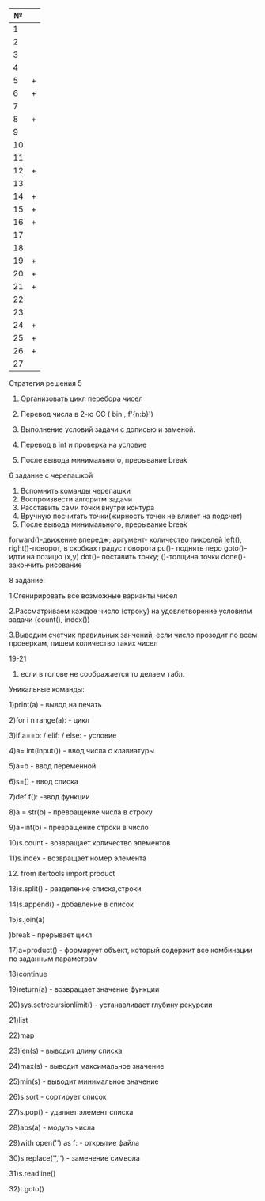 | № |  |
| ------ | ------ |
| 1 | |
| 2 | |
| 3 | |
| 4 | |
| 5 | + |
| 6 | + |
| 7 | |
| 8 | + |
| 9 | |
| 10 | |
| 11 | |
| 12 | + |
| 13 | |
| 14 | + |
| 15 | + |
| 16 | + |
| 17 | |
| 18 | |
| 19 | + |
| 20 | + |
| 21 | + |
| 22 | |
| 23 | |
| 24 | + |
| 25 | + |
| 26 | + |
| 27 | |

Стратегия решения 5

1. Организовать цикл перебора чисел

2. Перевод числа в 2-ю CC ( bin , f'{n:b}')

3. Выполнение условий задачи с дописью и заменой.

4. Перевод в int и проверка на условие

5. После вывода минимального, прерывание break

6 задание с черепашкой
1. Вспомнить команды черепашки
2. Воспроизвести алгоритм задачи
3. Расставить сами точки внутри контура
4. Вручную посчитать точки(жирность точек не влияет на подсчет)
5. После вывода минимального, прерывание break

forward()-движение впередж; аргумент- количество пикселей left(), right()-поворот, в скобках градус поворота pu()- поднять перо goto()- идти на позицю (x,y) dot()- поставить точку; ()-толщина точки done()- закончить рисование
 
8 задание:

1.Сгенирировать все возможные варианты чисел

2.Рассматриваем каждое число (строку) на удовлетворение условиям задачи (count(), index())

3.Выводим счетчик правильных занчений, если число прозодит по всем проверкам, пишем количество таких чисел

19-21
1. если в голове не соображается то делаем табл.

Уникальные команды:

1)print(a) - вывод на печать

2)for i n range(a): - цикл 

3)if a==b: / elif: / else: - условие 

4)a= int(input()) - ввод числа с клавиатуры 

5)a=b - ввод переменной 

6)s=[] - ввод списка 

7)def f(): -ввод функции 

8)a = str(b) - превращение числа в строку 

9)a=int(b) - превращение строки в число 

10)s.count - возвращает количество элементов 

11)s.index - возвращает номер элемента 

12) from itertools import product 

13)s.split() - разделение списка,строки 

14)s.append() - добавление в список 

15)s.join(a) 

)break - прерывает цикл 

17)a=product() - формирует объект, который содержит все комбинации по заданным параметрам 

18)continue 

19)return(a) - возвращает значение функции 

20)sys.setrecursionlimit() - устанавливает глубину рекурсии 

21)list 

22)map 

23)len(s) - выводит длину списка 

24)max(s) - выводит максимальное значение 

25)min(s) - выводит минимальное значение 

26)s.sort - сортирует список 

27)s.pop() - удаляет элемент списка 

28)abs(a) - модуль числа 

29)with open('') as f: - открытие файла 

30)s.replace('','') - заменение символа

31)s.readline() 

32)t.goto()
